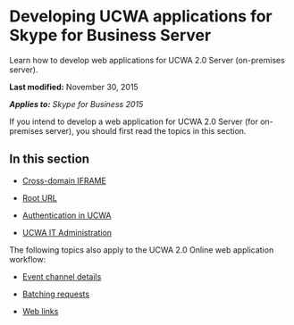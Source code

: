 
# Developing UCWA applications for Skype for Business Server
Learn how to develop web applications for UCWA 2.0 Server (on-premises server).

 **Last modified:** November 30, 2015

 _**Applies to:** Skype for Business 2015_

If you intend to develop a web application for UCWA 2.0 Server (for on-premises server), you should first read the topics in this section.


## In this section


- [Cross-domain IFRAME](Cross_domainIFRAME.md)
 
- [Root URL](RootURL.md)
 
- [Authentication in UCWA](AuthenticationInUCWA.md)
 
- [UCWA IT Administration](UCWA_IT_Administration.md)
 
The following topics also apply to the UCWA 2.0 Online web application workflow:


- [Event channel details](EventChannelDetails.md)
 
- [Batching requests](BatchingRequests.md)
 
- [Web links](WebLinks.md)
 
